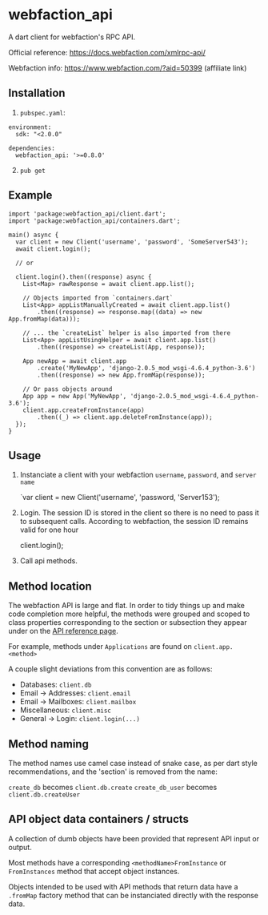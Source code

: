 # webfaction_api

A dart client for webfaction's RPC API.

Official reference: https://docs.webfaction.com/xmlrpc-api/

Webfaction info: https://www.webfaction.com/?aid=50399 (affiliate link)

## Installation

1. `pubspec.yaml`:

```
environment:
  sdk: "<2.0.0"

dependencies:
  webfaction_api: '>=0.8.0'
```

2. `pub get`


## Example

    import 'package:webfaction_api/client.dart';
    import 'package:webfaction_api/containers.dart';

    main() async {
      var client = new Client('username', 'password', 'SomeServer543');
      await client.login();

      // or

      client.login().then((response) async {
        List<Map> rawResponse = await client.app.list();

        // Objects imported from `containers.dart`
        List<App> appListManuallyCreated = await client.app.list()
            .then((response) => response.map((data) => new App.fromMap(data)));

        // ... the `createList` helper is also imported from there
        List<App> appListUsingHelper = await client.app.list()
            .then((response) => createList(App, response));

        App newApp = await client.app
            .create('MyNewApp', 'django-2.0.5_mod_wsgi-4.6.4_python-3.6')
            .then((response) => new App.fromMap(response));

        // Or pass objects around
        App app = new App('MyNewApp', 'django-2.0.5_mod_wsgi-4.6.4_python-3.6');
        client.app.createFromInstance(app)
            .then((_) => client.app.deleteFromInstance(app));
      });
    }


## Usage


 1. Instanciate a client with your webfaction `username`, `password`, and `server name`

    `var client = new Client('username', 'password, 'Server153');

2. Login. The session ID is stored in the client so there is no need to pass it to subsequent calls. According to webfaction, the session ID remains valid for one hour

   client.login();

3. Call api methods.

## Method location

The webfaction API is large and flat. In order to tidy things up and make code completion more helpful, the methods were grouped and scoped to class properties corresponding to the section or subsection they appear under on the [API reference page](https://docs.webfaction.com/xmlrpc-api/apiref.html).

For example, methods under `Applications` are found on `client.app.<method>`

A couple slight deviations from this convention are as follows:

* Databases: `client.db`
* Email -> Addresses: `client.email`
* Email -> Mailboxes: `client.mailbox`
* Miscellaneous: `client.misc`
* General -> Login: `client.login(...)`

## Method naming

The method names use camel case instead of snake case, as per dart style recommendations, and the 'section' is removed from the name:

`create_db` becomes `client.db.create`
`create_db_user` becomes `client.db.createUser`

## API object data containers / structs

A collection of dumb objects have been provided that represent API input or output.

Most methods have a corresponding `<methodName>FromInstance` or `FromInstances` method that accept object instances.

Objects intended to be used with API methods that return data have a `.fromMap` factory method that can be instanciated  directly with the response data.
